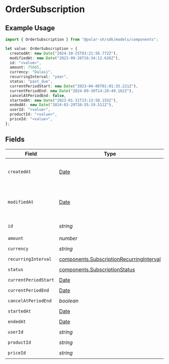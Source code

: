 # OrderSubscription

## Example Usage

```typescript
import { OrderSubscription } from "@polar-sh/sdk/models/components";

let value: OrderSubscription = {
  createdAt: new Date("2024-10-25T03:21:56.772Z"),
  modifiedAt: new Date("2023-09-26T16:34:12.626Z"),
  id: "<value>",
  amount: 75685,
  currency: "Dalasi",
  recurringInterval: "year",
  status: "past_due",
  currentPeriodStart: new Date("2023-04-06T01:01:35.221Z"),
  currentPeriodEnd: new Date("2024-09-30T14:20:49.162Z"),
  cancelAtPeriodEnd: false,
  startedAt: new Date("2023-01-31T23:13:50.155Z"),
  endedAt: new Date("2024-03-29T20:55:19.511Z"),
  userId: "<value>",
  productId: "<value>",
  priceId: "<value>",
};
```

## Fields

| Field                                                                                                | Type                                                                                                 | Required                                                                                             | Description                                                                                          |
| ---------------------------------------------------------------------------------------------------- | ---------------------------------------------------------------------------------------------------- | ---------------------------------------------------------------------------------------------------- | ---------------------------------------------------------------------------------------------------- |
| `createdAt`                                                                                          | [Date](https://developer.mozilla.org/en-US/docs/Web/JavaScript/Reference/Global_Objects/Date)        | :heavy_check_mark:                                                                                   | Creation timestamp of the object.                                                                    |
| `modifiedAt`                                                                                         | [Date](https://developer.mozilla.org/en-US/docs/Web/JavaScript/Reference/Global_Objects/Date)        | :heavy_check_mark:                                                                                   | Last modification timestamp of the object.                                                           |
| `id`                                                                                                 | *string*                                                                                             | :heavy_check_mark:                                                                                   | The ID of the object.                                                                                |
| `amount`                                                                                             | *number*                                                                                             | :heavy_check_mark:                                                                                   | N/A                                                                                                  |
| `currency`                                                                                           | *string*                                                                                             | :heavy_check_mark:                                                                                   | N/A                                                                                                  |
| `recurringInterval`                                                                                  | [components.SubscriptionRecurringInterval](../../models/components/subscriptionrecurringinterval.md) | :heavy_check_mark:                                                                                   | N/A                                                                                                  |
| `status`                                                                                             | [components.SubscriptionStatus](../../models/components/subscriptionstatus.md)                       | :heavy_check_mark:                                                                                   | N/A                                                                                                  |
| `currentPeriodStart`                                                                                 | [Date](https://developer.mozilla.org/en-US/docs/Web/JavaScript/Reference/Global_Objects/Date)        | :heavy_check_mark:                                                                                   | N/A                                                                                                  |
| `currentPeriodEnd`                                                                                   | [Date](https://developer.mozilla.org/en-US/docs/Web/JavaScript/Reference/Global_Objects/Date)        | :heavy_check_mark:                                                                                   | N/A                                                                                                  |
| `cancelAtPeriodEnd`                                                                                  | *boolean*                                                                                            | :heavy_check_mark:                                                                                   | N/A                                                                                                  |
| `startedAt`                                                                                          | [Date](https://developer.mozilla.org/en-US/docs/Web/JavaScript/Reference/Global_Objects/Date)        | :heavy_check_mark:                                                                                   | N/A                                                                                                  |
| `endedAt`                                                                                            | [Date](https://developer.mozilla.org/en-US/docs/Web/JavaScript/Reference/Global_Objects/Date)        | :heavy_check_mark:                                                                                   | N/A                                                                                                  |
| `userId`                                                                                             | *string*                                                                                             | :heavy_check_mark:                                                                                   | N/A                                                                                                  |
| `productId`                                                                                          | *string*                                                                                             | :heavy_check_mark:                                                                                   | N/A                                                                                                  |
| `priceId`                                                                                            | *string*                                                                                             | :heavy_check_mark:                                                                                   | N/A                                                                                                  |
